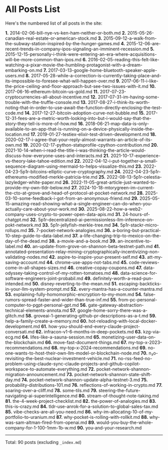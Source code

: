 # All Posts List

Here's the numbered list of all posts in the site:

**1.** 2014-02-06-bill-nye-vs-ken-ham-neither-or-both.md
**2.** 2015-05-26-canadian-real-estate-or-american-stock.md
**3.** 2015-09-12-a-walk-from-the-subway-station-inspired-by-the-hunger-games.md
**4.** 2015-12-06-are-recent-trends-in-company-ipos-signaling-an-imminent-recession.md
**5.** 2015-12-15-personally-i-think-were-entering-an-era-where-acquisitions-will-be-more-common-than-ipos.md
**6.** 2016-02-05-reading-this-felt-like-watching-a-pixar-movie-the-humbling-protagonist-with-a-dream-embarking-on.md
**7.** 2017-03-13-google-home-bluetooth-speaker-apple-users.md
**8.** 2017-05-28-while-a-correction-is-currently-taking-place-and-its-impossible-to-foresee-what-will-happen-over.md
**9.** 2017-06-11-i-like-the-price-ceiling-and-floor-approach-but-see-two-issues-with-it.md
**10.** 2017-06-16-ethereum-bitcoin-us-gold.md
**11.** 2017-07-23-cryptocurrencies-all-about-incentive.md
**12.** 2017-07-31-im-having-some-trouble-with-the-truffle-console.md
**13.** 2017-08-27-i-think-its-worth-noting-that-in-order-to-use-await-the-function-directly-enclosing-the-test-code.md
**14.** 2017-12-27-bitcoin-adoption-curve-not-bubble.md
**15.** 2017-12-31-fees-are-a-metric-worth-looking-into-but-i-would-say-that-the-story-they-tell-is-more-of-how.md
**16.** 2018-06-21-map-data-is-only-available-to-an-app-that-is-running-on-a-device-physically-inside-the-location.md
**17.** 2019-01-27-testiex-elixir-test-driven-development.md
**18.** 2020-02-17-i-agree-that-your-reply-almost-warrants-an-article-of-its-own.md
**19.** 2020-02-17-python-statsprofile-cpython-contribution.md
**20.** 2021-10-14-when-i-read-the-title-i-was-thinking-the-article-would-discuss-how-everyone-uses-and-interacts.md
**21.** 2021-10-17-experience-vs-theory-lake-tahoe-edition.md
**22.** 2022-04-12-i-put-together-a-small-sequence-diagram-using-mermaid-to-helps-visualize-this.md
**23.** 2022-04-23-5p1r-bitcoins-elliptic-curve-cryptography.md
**24.** 2022-04-23-5p1r-ethereums-modified-merkle-patricia-trie.md
**25.** 2022-08-13-5p1r-celestia-lazyledger-white-paper.md
**26.** 2022-11-05-great-article-just-wanted-to-provide-my-own-tldr-below.md
**27.** 2024-10-18-mtorygreen-im-current-the-cto-at-grove-and-head-of-protocol-at-pocket-network.md
**28.** 2025-03-10-some-feedback-i-got-from-an-anonymous-friend.md
**29.** 2025-05-15-amazing-read-showing-what-a-single-engineer-can-do-when-you-actually-care-about-your-work.md
**30.** 2025-08-22-how-a-web2-company-uses-crypto-to-power-open-data-apis.md
**31.** 24-hours-of-chatgpt.md
**32.** 5p1r-decentralized-ai-permissionless-llm-inference-on-pokt-network.md
**33.** 5p1r-jellyfish-merkle-tree.md
**34.** 5p1r-stackr-micro-rollups.md
**35.** 7-pocket-network-analogies.md
**36.** a-boring-but-practical-10-step-guide-to-data-label.md
**37.** a-life-changing-trip-to-mexico-on-the-day-of-the-dead.md
**38.** a-movie-and-a-book.md
**39.** an-incentive-to-label.md
**40.** an-update-from-grove-on-shannon-beta-testnet-path.md
**41.** annotated-presentation-relay-mining-cryptographically-incentivizing-non-validating-nodes.md
**42.** aspire-to-inspire-your-present-self.md
**43.** att-my-saving-account.md
**44.** chrome-use-apps-not-tabs.md
**45.** code-reviews-come-in-all-shapes-sizes.md
**46.** creative-copay-coupons.md
**47.** data-odyssey-taking-control-of-my-rotten-tomatoes.md
**48.** data-science-for-software-engineers-joint-probabil.md
**49.** definitely-worth-a-read-pun-intended.md
**50.** disney-reverting-to-the-mean.md
**51.** escaping-backticks-in-your-llm-system-prompt.md
**52.** every-mantra-has-a-counter-mantra.md
**53.** explaining-fully-homomorphic-encryption-to-my-mom.md
**54.** false-rumors-spread-faster-and-wider-than-true-inf.md
**55.** from-pc-personal-computer-to-pgpt-personal-gpt.md
**56.** gate-gateway-abstraction-technical-elements-annota.md
**57.** google-home-sorry-there-was-a-glitch.md
**58.** groveai-1-generating-github-pr-descriptions-as-a-t.md
**59.** help-a-family-create-a-memory.md
**60.** hot-reloading-with-local-docker-development.md
**61.** how-you-should-end-every-claude-project-conversati.md
**62.** infracon-v1-6-months-in-deep-pockets.md
**63.** kzg-via-ecg.md
**64.** lifes-like-a-sauna-session.md
**65.** monetizing-user-data-on-the-blockchain.md
**66.** move-fast-document-things.md
**67.** my-top-x-2023-recommendations.md
**68.** my-top-x-2024-recommendations.md
**69.** no-one-wants-to-host-their-own-llm-model-or-blockchain-node.md
**70.** n₂o-revisiting-the-best-nuclear-investment-vehicle.md
**71.** no-rss-feed-no-problem-using-claude-sync-claude-projects-and-github-copilot-workspace-to-automate-everything.md
**72.** pocket-network-shannon-migration-announcement.md
**73.** pocket-network-shannon-state-shift-day.md
**74.** pocket-network-shannon-update-alpha-testnet-3.md
**75.** probability-distributions-101.md
**76.** reflections-of-working-in-crypto.md
**77.** soaring-over-a-cliff.md
**78.** some-tils.md
**79.** steering-the-future-navigating-ai-superintelligence.md
**80.** stream-of-thought-note-taking.md
**81.** the-4-week-project-checklist.md
**82.** the-power-of-analogies.md
**83.** this-is-crazy.md
**84.** tldr-use-anrok-for-a-solution-to-global-sales-tax.md
**85.** vibe-checks-are-all-you-need.md
**86.** why-im-allocating-10-of-my-portfolio-to-uranium.md
**87.** why-pocket-is-rolling-with-rollkit.md
**88.** why-was-sam-altman-fired-from-openai.md
**89.** would-you-buy-the-whole-company-for-1-100-1mm-1b-w.md
**90.** you-and-your-research.md

---

Total: 90 posts (excluding `_index.md`)
